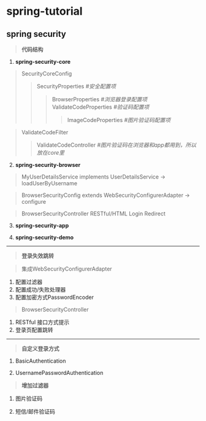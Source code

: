 # spring-tutorial

## spring security

> **代码结构**
1. **spring-security-core**
> SecurityCoreConfig
>> SecurityProperties *#安全配置项*
>>> BrowserProperties *#浏览器登录配置项*<br/>
>>> ValidateCodeProperties *#验证码配置项*
>>>> ImageCodeProperties *#图片验证码配置项*

> ValidateCodeFilter
>> ValidateCodeController *#图片验证码在浏览器和app都用到，所以放在core里*

2. **spring-security-browser**
> MyUserDetailsService implements UserDetailsService -> loadUserByUsername

> BrowserSecurityConfig extends WebSecurityConfigurerAdapter -> configure

> BrowserSecurityController RESTful/HTML Login Redirect

3. **spring-security-app**
> 

4. **spring-security-demo**
> 

---

> **登录失效跳转**

> 集成WebSecurityConfigurerAdapter
1. 配置过滤器
2. 配置成功/失败处理器
3. 配置加密方式PasswordEncoder

>BrowserSecurityController
1. RESTful 接口方式提示
2. 登录页配置跳转

---

> **自定义登录方式**

1. BasicAuthentication

2. UsernamePasswordAuthentication

> **增加过滤器**

1. 图片验证码

2. 短信/邮件验证码
